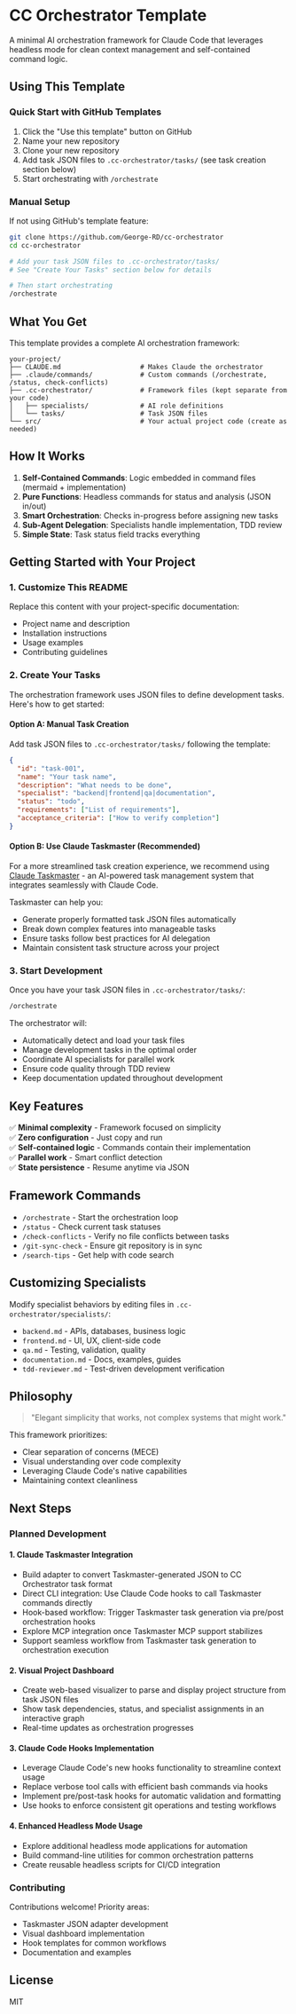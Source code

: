 # CC Orchestrator Template

A minimal AI orchestration framework for Claude Code that leverages headless mode for clean context management and self-contained command logic.

## Using This Template

### Quick Start with GitHub Templates

1. Click the "Use this template" button on GitHub
2. Name your new repository
3. Clone your new repository
4. Add task JSON files to `.cc-orchestrator/tasks/` (see task creation section below)
5. Start orchestrating with `/orchestrate`

### Manual Setup

If not using GitHub's template feature:

```bash
git clone https://github.com/George-RD/cc-orchestrator
cd cc-orchestrator

# Add your task JSON files to .cc-orchestrator/tasks/
# See "Create Your Tasks" section below for details

# Then start orchestrating
/orchestrate
```

## What You Get

This template provides a complete AI orchestration framework:

```
your-project/
├── CLAUDE.md                    # Makes Claude the orchestrator
├── .claude/commands/            # Custom commands (/orchestrate, /status, check-conflicts)
├── .cc-orchestrator/            # Framework files (kept separate from your code)
│   ├── specialists/             # AI role definitions
│   └── tasks/                   # Task JSON files
└── src/                         # Your actual project code (create as needed)
```

## How It Works

1. **Self-Contained Commands**: Logic embedded in command files (mermaid + implementation)
2. **Pure Functions**: Headless commands for status and analysis (JSON in/out)
3. **Smart Orchestration**: Checks in-progress before assigning new tasks
4. **Sub-Agent Delegation**: Specialists handle implementation, TDD review
5. **Simple State**: Task status field tracks everything

## Getting Started with Your Project

### 1. Customize This README

Replace this content with your project-specific documentation:
- Project name and description
- Installation instructions
- Usage examples
- Contributing guidelines

### 2. Create Your Tasks

The orchestration framework uses JSON files to define development tasks. Here's how to get started:

#### Option A: Manual Task Creation

Add task JSON files to `.cc-orchestrator/tasks/` following the template:

```json
{
  "id": "task-001",
  "name": "Your task name",
  "description": "What needs to be done",
  "specialist": "backend|frontend|qa|documentation",
  "status": "todo",
  "requirements": ["List of requirements"],
  "acceptance_criteria": ["How to verify completion"]
}
```

#### Option B: Use Claude Taskmaster (Recommended)

For a more streamlined task creation experience, we recommend using [Claude Taskmaster](https://github.com/eyaltoledano/claude-task-master) - an AI-powered task management system that integrates seamlessly with Claude Code.

Taskmaster can help you:
- Generate properly formatted task JSON files automatically
- Break down complex features into manageable tasks
- Ensure tasks follow best practices for AI delegation
- Maintain consistent task structure across your project

### 3. Start Development

Once you have your task JSON files in `.cc-orchestrator/tasks/`:

```bash
/orchestrate
```

The orchestrator will:
- Automatically detect and load your task files
- Manage development tasks in the optimal order
- Coordinate AI specialists for parallel work
- Ensure code quality through TDD review
- Keep documentation updated throughout development

## Key Features

✅ **Minimal complexity** - Framework focused on simplicity  
✅ **Zero configuration** - Just copy and run  
✅ **Self-contained logic** - Commands contain their implementation  
✅ **Parallel work** - Smart conflict detection  
✅ **State persistence** - Resume anytime via JSON  

## Framework Commands

- `/orchestrate` - Start the orchestration loop
- `/status` - Check current task statuses
- `/check-conflicts` - Verify no file conflicts between tasks
- `/git-sync-check` - Ensure git repository is in sync
- `/search-tips` - Get help with code search

## Customizing Specialists

Modify specialist behaviors by editing files in `.cc-orchestrator/specialists/`:
- `backend.md` - APIs, databases, business logic
- `frontend.md` - UI, UX, client-side code
- `qa.md` - Testing, validation, quality
- `documentation.md` - Docs, examples, guides
- `tdd-reviewer.md` - Test-driven development verification

## Philosophy

> "Elegant simplicity that works, not complex systems that might work."

This framework prioritizes:
- Clear separation of concerns (MECE)
- Visual understanding over code complexity
- Leveraging Claude Code's native capabilities
- Maintaining context cleanliness

## Next Steps

### Planned Development

#### 1. Claude Taskmaster Integration
- Build adapter to convert Taskmaster-generated JSON to CC Orchestrator task format
- Direct CLI integration: Use Claude Code hooks to call Taskmaster commands directly
- Hook-based workflow: Trigger Taskmaster task generation via pre/post orchestration hooks
- Explore MCP integration once Taskmaster MCP support stabilizes
- Support seamless workflow from Taskmaster task generation to orchestration execution

#### 2. Visual Project Dashboard
- Create web-based visualizer to parse and display project structure from task JSON files
- Show task dependencies, status, and specialist assignments in an interactive graph
- Real-time updates as orchestration progresses

#### 3. Claude Code Hooks Implementation
- Leverage Claude Code's new hooks functionality to streamline context usage
- Replace verbose tool calls with efficient bash commands via hooks
- Implement pre/post-task hooks for automatic validation and formatting
- Use hooks to enforce consistent git operations and testing workflows

#### 4. Enhanced Headless Mode Usage
- Explore additional headless mode applications for automation
- Build command-line utilities for common orchestration patterns
- Create reusable headless scripts for CI/CD integration

### Contributing

Contributions welcome! Priority areas:
- Taskmaster JSON adapter development
- Visual dashboard implementation
- Hook templates for common workflows
- Documentation and examples

## License

MIT